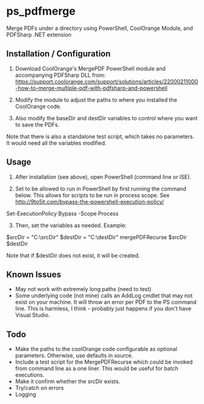 # ps_pdfmerge
Merge PDFs under a directory using PowerShell, CoolOrange Module, and PDFSharp .NET extension

Installation / Configuration
----------------------------
1. Download CoolOrange's MergePDF PowerShell module and accompanying PDFSharp DLL from:
https://support.coolorange.com/support/solutions/articles/22000211000-how-to-merge-multiple-pdf-with-pdfsharp-and-powershell

2. Modify the module to adjust the paths to where you installed the CoolOrange code.

3. Also modify the baseDir and destDir variables to control where you want to save the PDFs.

Note that there is also a standalone test script, which takes no parameters. It would need all the variables modified.

Usage
-----

1. After installation (see above), open PowerShell (command line or ISE).

2. Set to be allowed to run in PowerShell by first running the command below. This allows for scripts to be run in process scope.
See http://9to5it.com/bypass-the-powershell-execution-policy/

Set-ExecutionPolicy Bypass -Scope Process

3. Then, set the variables as needed. Example:

$srcDir = "C:\srcDir"
$destDir = "C:\destDir"
mergePDFRecurse $srcDir $destDir

Note that if $destDir does not exist, it will be created.

Known Issues
------------

* May not work with extremely long paths (need to test)
* Some underlying code (not mine) calls an AddLog cmdlet that may not exist on your machine. It will throw an error per PDF to the PS command line. This is harmless, I think - probably just happens if you don't have Visual Studio.

Todo
----

* Make the paths to the coolOrange code configurable as optional parameters. Otherwise, use defaults in source.
* Include a test script for the MergePDFRecurse which could be invoked from command line as a one liner. 
This would be useful for batch executions.
* Make it confirm whether the srcDir exists.
* Try/catch on errors
* Logging


